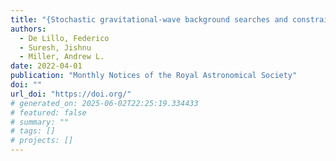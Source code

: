 ```yaml
---
title: "{Stochastic gravitational-wave background searches and constraints on neutron-star ellipticity}"
authors:
  - De Lillo, Federico
  - Suresh, Jishnu
  - Miller, Andrew L.
date: 2022-04-01
publication: "Monthly Notices of the Royal Astronomical Society"
doi: ""
url_doi: "https://doi.org/"
# generated_on: 2025-06-02T22:25:19.334433
# featured: false
# summary: ""
# tags: []
# projects: []
---
```

